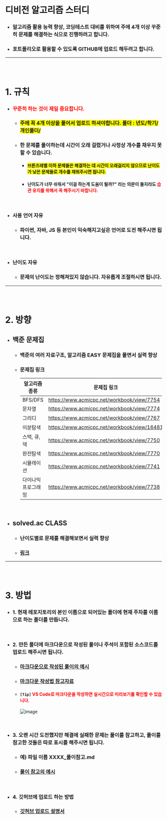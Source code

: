 # 디비전 알고리즘 스터디

- ### 알고리즘 활용 능력 향상, 코딩테스트 대비를 위하여 주에 4개 이상 꾸준히 문제를 해결하는 식으로 진행하려고 합니다.

- ### 포트폴리오로 활용할 수 있도록 GITHUB에 업로드 해두려고 합니다.

---
<br><br>

# 1. 규칙

- ### <span style="color: red;">꾸준히 하는 것이 제일 중요합니다.</span>
    - ### <span style="background-color: yellow;">주에 꼭 4개 이상을 풀어서 업로드 하셔야합니다. 풀더 : 년도/학기/개인풀더/</span>

    - ### 한 문제를 풀이하는데 시간이 오래 걸렸거나 사정상 개수를 채우지 못할 수 있습니다.
        - #### <span style="background-color: yellow">브론즈레벨 이하 문제들은 해결하는 데 시간이 오래걸리지 않으므로 난이도가 낮은 문제들로 개수를 채워주시면 됩니다.</span>

        - #### 난이도가 너무 쉬워서 "이걸 하는게 도움이 될까?" 라는 의문이 들지라도 <span style="color: red;">습관 유지를 위해서 꼭 해주시기 바랍니다.</span>

<br>

- ### 사용 언어 자유
    - ### 파이썬, 자바, JS 등 본인이 익숙해지고싶은 언어로 도전 해주시면 됩니다.

<br>

- ### 난이도 자유
    - ### 문제의 난이도는 정해져있지 않습니다. 자유롭게 조절하시면 됩니다.

--- 
<br><br>

# 2. 방향

- ## 백준 문제집

    - ### 백준의 여러 자료구조, 알고리즘 EASY 문제집을 풀면서 실력 향상

    - ### 문제집 링크

        | 알고리즘 종류 | 문제집 링크  |
        | --- | ---|
        | BFS/DFS | https://www.acmicpc.net/workbook/view/7754 |
        | 문자열 | https://www.acmicpc.net/workbook/view/7774 |
        | 그리디 | https://www.acmicpc.net/workbook/view/7767 |
        | 이분탐색 | https://www.acmicpc.net/workbook/view/16481 |
        | 스택, 큐, 덱 | https://www.acmicpc.net/workbook/view/7750 |
        | 완전탐색 | https://www.acmicpc.net/workbook/view/7770 |
        | 시뮬레이션 | https://www.acmicpc.net/workbook/view/7741 |
        | 다이나믹 프로그래밍 | https://www.acmicpc.net/workbook/view/7738 |

<br>

- ## solved.ac CLASS

    - ### 난이도별로 문제를 해결해보면서 실력 향상

    - ### [링크](https://solved.ac/class)

---
<br><br>

# 3. 방법

- ### 1. 현재 레포지토리의 본인 이름으로 되어있는 폴더에 현재 주차를 이름으로 하는 폴더를 만듭니다.

<br>

- ### 2. 만든 폴더에 마크다운으로 작성된 풀이나 주석이 포함된 소스코드를 업로드 해주시면 됩니다.

    - ### [마크다운으로 작성된 풀이의 예시](https://github.com/Project-Division/DIV_Algorithm_Study/blob/main/1%ED%8C%80/%EA%B9%80%EA%B8%B0%EC%88%98/0%EC%A3%BC%EC%B0%A8/1018.md)

    - ### [마크다운 작성법 참고자료](https://www.heropy.dev/p/B74sNE)

    - #### `[Tip]` <span style="color: red">VS Code로 마크다운을 작성하면 실시간으로 미리보기를 확인할 수 있습니다.</span>
        ![image](https://github.com/Project-Division/DIV_Algorithm_Study/assets/68108664/0eb66c66-9abd-463e-9506-f2b0d98d678f)


<br>

- ### 3. 오랜 시간 도전했지만 해결에 실패한 문제는 풀이를 참고하고, 풀이를 참고한 것들은 따로 표시를 해주시면 됩니다.

    - ### 예) 파일 이름 XXXX_풀이참고.md
    - ### [풀이 참고의 예시](https://github.com/Project-Division/DIV_Algorithm_Study/blob/main/2024/1%ED%95%99%EA%B8%B0/1%ED%8C%80/%EA%B9%80%EA%B8%B0%EC%88%98/0%EC%A3%BC%EC%B0%A8/1074_%ED%92%80%EC%9D%B4%EC%B0%B8%EA%B3%A0.md)

<br>

- ### 4. 깃허브에 업로드 하는 방법

    - ### [깃허브 업로드 설명서](https://github.com/Project-Division/DIV_Algorithm_Study/blob/main/how_to_upload.md)
